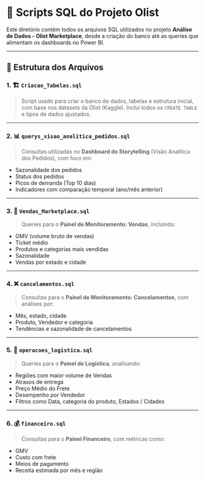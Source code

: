# 📂 Scripts SQL do Projeto Olist

Este diretório contém todos os arquivos SQL utilizados no projeto **Análise de Dados - Olist Marketplace**, desde a criação do banco até as queries que alimentam os dashboards no Power BI.

---

## 📌 Estrutura dos Arquivos

### 1. 🏗️ `Criacao_Tabelas.sql`
> Script usado para criar o banco de dados, tabelas e estrutura inicial, com base nos datasets da Olist (Kaggle). Inclui todos os `CREATE TABLE` e tipos de dados ajustados.

---

### 2. 📊 `querys_visao_analitica_pedidos.sql`
> Consultas utilizadas no **Dashboard do Storytelling** (Visão Analítica dos Pedidos), com foco em:
- Sazonalidade dos pedidos
- Status dos pedidos
- Picos de demanda (Top 10 dias)
- Indicadores com comparação temporal (ano/mês anterior)

---

### 3. 💼 `Vendas_Marketplace.sql`
> Queries para o **Painel de Monitoramento: Vendas**, incluindo:
- GMV (volume bruto de vendas)
- Ticket médio
- Produtos e categorias mais vendidas
- Sazonalidade
- Vendas por estado e cidade

---

### 4. ❌ `cancelamentos.sql`
> Consultas para o **Painel de Monitoramento: Cancelamentos**, com análises por:
- Mês, estado, cidade
- Produto, Vendedor e categoria
- Tendências e sazonalidade de cancelamentos

---

### 5. 🚚 `operacoes_logistica.sql`
> Queries para o **Painel de Logística**, analisando:
- Regiões com maior volume de Vendas
- Atrasos de entrega
- Preço Médio do Frete
- Desempenho por Vendedor
- Filtros como Data, categoria do produto, Estados / Cidades 

---

### 6. 💰 `financeiro.sql`
> Consultas para o **Painel Financeiro**, com métricas como:
- GMV
- Custo com frete
- Meios de pagamento
- Receita estimada por mês e região


